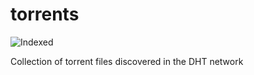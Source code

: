 torrents 
========
![Indexed](https://img.shields.io/badge/indexed-68375-blue)

Collection of torrent files discovered in the DHT network
